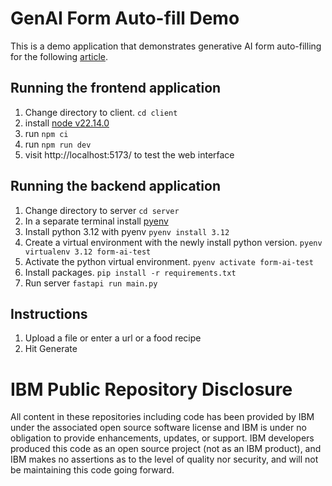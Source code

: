 # GenAI Form Auto-fill Demo

This is a demo application that demonstrates generative AI form auto-filling for the following [article](https://developer.ibm.com/tutorials/generative-ai-form-filling-tool/).

## Running the frontend application

1. Change directory to client. `cd client`
2. install [node v22.14.0](https://nodejs.org/en/download/prebuilt-installer)
3. run `npm ci`
4. run `npm run dev`
5. visit http://localhost:5173/ to test the web interface

## Running the backend application

1. Change directory to server `cd server`
2. In a separate terminal install [pyenv](https://github.com/pyenv/pyenv-installer?tab=readme-ov-file#pyenv-installer)
3. Install python 3.12 with pyenv `pyenv install 3.12`
4. Create a virtual environment with the newly install python version. `pyenv virtualenv 3.12 form-ai-test`
5. Activate the python virtual environment. `pyenv activate form-ai-test`
6. Install packages. `pip install -r requirements.txt`
7. Run server `fastapi run main.py`

## Instructions

1. Upload a file or enter a url or a food recipe
2. Hit Generate

# IBM Public Repository Disclosure
All content in these repositories including code has been provided by IBM under the associated open source software license and IBM is under no obligation to provide enhancements, updates, or support. IBM developers produced this code as an open source project (not as an IBM product), and IBM makes no assertions as to the level of quality nor security, and will not be maintaining this code going forward.
